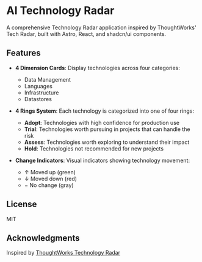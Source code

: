 # AI Technology Radar

A comprehensive Technology Radar application inspired by ThoughtWorks' Tech Radar, built with Astro, React, and shadcn/ui components.

## Features

- **4 Dimension Cards**: Display technologies across four categories:
  - Data Management
  - Languages
  - Infrastructure
  - Datastores

- **4 Rings System**: Each technology is categorized into one of four rings:
  - **Adopt**: Technologies with high confidence for production use
  - **Trial**: Technologies worth pursuing in projects that can handle the risk
  - **Assess**: Technologies worth exploring to understand their impact
  - **Hold**: Technologies not recommended for new projects

- **Change Indicators**: Visual indicators showing technology movement:
  - ↑ Moved up (green)
  - ↓ Moved down (red)
  - − No change (gray)

## License

MIT

## Acknowledgments

Inspired by [ThoughtWorks Technology Radar](https://www.thoughtworks.com/radar)
